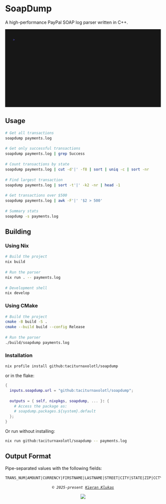 # SoapDump

A high-performance PayPal SOAP log parser written in C++.

![gif of the program in action](https://github.com/taciturnaxolotl/soapdump/blob/main/docs/vhs.gif)

## Usage

```bash
# Get all transactions
soapdump payments.log

# Get only successful transactions
soapdump payments.log | grep Success

# Count transactions by state
soapdump payments.log | cut -d'|' -f8 | sort | uniq -c | sort -nr

# Find largest transaction
soapdump payments.log | sort -t'|' -k2 -nr | head -1

# Get transactions over $500
soapdump payments.log | awk -F'|' '$2 > 500'

# Summary stats
soapdump -s payments.log
```

## Building

### Using Nix

```bash
# Build the project
nix build

# Run the parser
nix run . -- payments.log

# Development shell
nix develop
```

### Using CMake

```bash
# Build the project
cmake -B build -S .
cmake --build build --config Release

# Run the parser
./build/soapdump payments.log
```

### Installation

```bash
nix profile install github:taciturnaxolotl/soapdump
```

or in the flake:

```nix
{
  inputs.soapdump.url = "github:taciturnaxolotl/soapdump";

  outputs = { self, nixpkgs, soapdump, ... }: {
    # Access the package as:
    # soapdump.packages.${system}.default
  };
}
```

Or run without installing:

```bash
nix run github:taciturnaxolotl/soapdump -- payments.log
```

## Output Format

Pipe-separated values with the following fields:

```
TRANS_NUM|AMOUNT|CURRENCY|FIRSTNAME|LASTNAME|STREET|CITY|STATE|ZIP|CCTYPE|CCLAST4|EXPMONTH|EXPYEAR|CVV|TRANSID|STATUS|CORRID|PROC_AMOUNT
```

<p align="center">
	<i><code>&copy 2025-present <a href="https://github.com/taciturnaxolotl">Kieran Klukas</a></code></i>
</p>

<p align="center">
	<a href="https://github.com/taciturnaxolotl/soapdump/blob/main/LICENSE.md"><img src="https://img.shields.io/static/v1.svg?style=for-the-badge&label=License&message=MIT&logoColor=d9e0ee&colorA=363a4f&colorB=b7bdf8"/></a>
</p>
